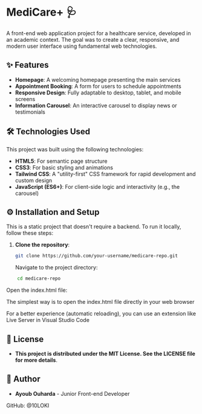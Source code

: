 # MediCare+ 🩺

A front-end web application project for a healthcare service, developed in an academic context. The goal was to create a clear, responsive, and modern user interface using fundamental web technologies.

## ✨ Features

- **Homepage**: A welcoming homepage presenting the main services
- **Appointment Booking**: A form for users to schedule appointments
- **Responsive Design**: Fully adaptable to desktop, tablet, and mobile screens
- **Information Carousel**: An interactive carousel to display news or testimonials

## 🛠️ Technologies Used

This project was built using the following technologies:

- **HTML5**: For semantic page structure
- **CSS3**: For basic styling and animations
- **Tailwind CSS**: A "utility-first" CSS framework for rapid development and custom design
- **JavaScript (ES6+)**: For client-side logic and interactivity (e.g., the carousel)

## ⚙️ Installation and Setup

This is a static project that doesn't require a backend. To run it locally, follow these steps:

1. **Clone the repository**:
   ```bash
   git clone https://github.com/your-username/medicare-repo.git
   ```
   Navigate to the project directory:
```bash
    cd medicare-repo
```
Open the index.html file:

The simplest way is to open the index.html file directly in your web browser

For a better experience (automatic reloading), you can use an extension like Live Server in Visual Studio Code

## 📄 License
- **This project is distributed under the MIT License. See the LICENSE file for more details**.

## 👤 Author
- **Ayoub Ouharda** - Junior Front-end Developer

GitHub: @10LOKI
